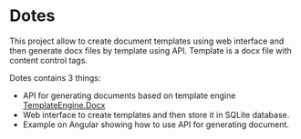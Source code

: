 # Dotes
This project allow to create document templates using web interface and then generate docx files by template using API. Template is a docx file with content control tags.

Dotes contains 3 things:
* API for generating documents based on template engine [TemplateEngine.Docx](https://github.com/UNIT6-open/TemplateEngine.Docx)
* Web interface to create templates and then store it in SQLite database.
* Example on Angular showing how to use API for generating document.
